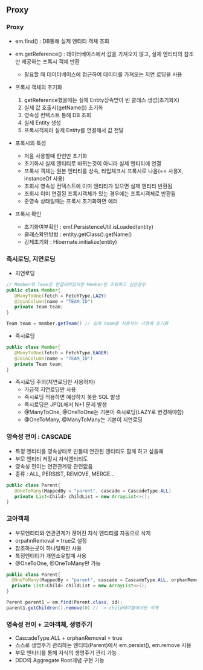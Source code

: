 ## Proxy

### Proxy
 - em.find() : DB통해 실제 엔티티 객체 조회
 - em.getReference() : 데이터베이스에서 값을 가져오지 않고, 실제 엔티티의 참조만 제공하는 프록시 객체 반환
   - 필요할 때 데이터베이스에 접근하여 데이터를 가져오는 지연 로딩을 사용
 - 프록시 객체의 초기화
   1. getReference했을때는 실제 Entity상속받아 빈 클래스 생성(초기화X)
   2. 실제 값 호출시(getName()) 초기화
   3. 영속성 컨텍스트 통해 DB 조회 
   4. 실제 Entity 생성
   5. 프록시객체러 실제 Entity를 연결해서 값 전달

 - 프록시의 특성
   - 처음 사용할때 한번만 초기화
   - 초기화시 실제 엔티티로 바뀌는것이 아니라 실제 엔티티에 연결
   - 프록시 객체는 원본 엔티티를 상속, 타입체크시 프록시로 나옴(== 사용X, instanceOf 사용)
   - 조회시 영속성 컨텍스트에 이미 엔티티가 있으면 실제 엔티티 반환됨
   - 조회시 이미 연결된 프록시객체가 있는 경우에는 프록시객체로 반환됨
   - 준영속 상태일때는 프록시 초기화하면 에러

 - 프록시 확인
   - 초기화여부확인 : emf.PersistenceUtil.isLoaded(entity)
   - 클래스확인방법 : entity.getClass().getName()
   - 강제초기화 : Hibernate.initialize(entity)

### 즉시로딩, 지연로딩
 - 지연로딩
```java
// Member와 Team은 연결되어있지만 Member만 조회하고 싶은경우
public class Member{
   @ManyToOne(fetch = FetchType.LAZY)
   @JoinColumn(name = "TEAM_ID")
   private Team team;
}

Team team = member.getTeam() // 실제 team을 사용하는 시점에 초기화
```

 - 즉시로딩
```java
public class Member{
   @ManyToOne(fetch = FetchType.EAGER)
   @JoinColumn(name = "TEAM_ID")
   private Team team;
}
```

 - 즉시로딩 주의(지연로딩만 사용하자)
   - 가급적 지연로딩만 사용
   - 즉시로딩 적용하면 예상하지 못한 SQL 발생
   - 즉시로딩은 JPQL에서 N+1 문제 발생
   - @ManyToOne, @OneToOne는 기본이 즉시로딩(LAZY로 변경해야함)
   - @OneToMany, @ManyToMany는 기본이 지연로딩

### 영속성 전이 : CASCADE
 - 특정 엔티티를 영속상태로 만들때 연관된 엔티티도 함께 하고 싶을때
 - 부모 엔티티 저장시 자식엔티티도
 - 영속성 전이는 연관관계랑 관련없음
 - 종류 : ALL, PERSIST, REMOVE, MERGE...

```java
public class Parent{
   @OneToMany(MappedBy = "parent", cascade = CascadeType.ALL)
   private List<Child> childList = new ArrayList<>();
}
```

### 고아객체
 - 부모엔티티와 연관관계가 끊어진 자식 엔티티를 자동으로 삭제
 - orpahnRemoval = true로 설정
 - 참조하는곳이 하나일때만 사용
 - 특정엔티티가 개인소유할때 사용
 - @OneToOne, @OneToMany만 가능

 ```java
public class Parent{
   @OneToMany(MappedBy = "parent", cascade = CascadeType.ALL, orphanRemoval=true)
   private List<Child> childList = new ArrayList<>();
}

 Parent parent1 = em.find(Parent.class, id);
 parent1.getChildren().remove(0) // -> child테이블에서도 삭제
 ```

### 영속성 전이 + 고아객체, 생명주기
 - CascadeType.ALL + orphanRemoval = true
 - 스스로 생명주기 관리하는 엔티티(Parent)에서 em.persist(), em.remove 사용
 - 부모 엔티티를 통해 자식의 생명주기 관리 가능
 - DDD의 Aggregate Root개념 구현 가능
